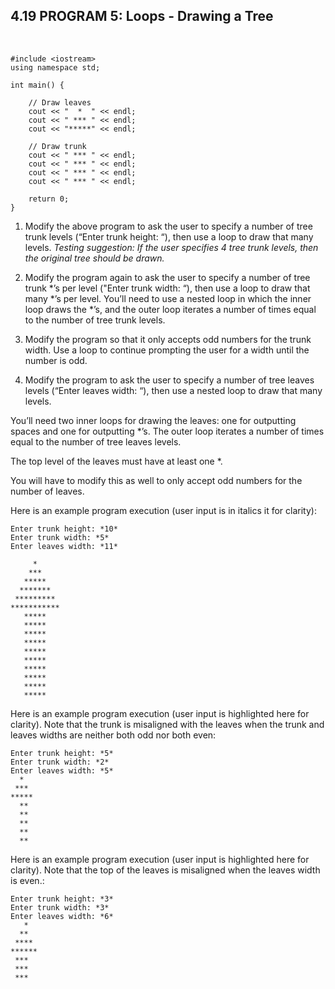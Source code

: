 4.19 PROGRAM 5: Loops - Drawing a Tree
----
<br>

	#include <iostream>
	using namespace std;

	int main() {

	    // Draw leaves
	    cout << "  *  " << endl;
	    cout << " *** " << endl;
	    cout << "*****" << endl;
	
	    // Draw trunk
	    cout << " *** " << endl;
	    cout << " *** " << endl;
	    cout << " *** " << endl;
	    cout << " *** " << endl;
	
	    return 0;
	}
	
1. Modify the above program to ask the user to specify a number of tree trunk levels (“Enter trunk height: “), then use a loop to draw that many levels. *Testing suggestion: If the user specifies 4 tree trunk levels, then the original tree should be drawn.*

2. Modify the program again to ask the user to specify a number of tree trunk *’s per level ("Enter trunk width: “), then use a loop to draw that many *’s per level. You’ll need to use a nested loop in which the inner loop draws the *’s, and the outer loop iterates a number of times equal to the number of tree trunk levels.

3. Modify the program so that it only accepts odd numbers for the trunk width. Use a loop to continue prompting the user for a width until the number is odd.

4. Modify the program to ask the user to specify a number of tree leaves levels (“Enter leaves width: “), then use a nested loop to draw that many levels.

You’ll need two inner loops for drawing the leaves: one for outputting spaces and one for outputting *’s. The outer loop iterates a number of times equal to the number of tree leaves levels.

The top level of the leaves must have at least one *.

You will have to modify this as well to only accept odd numbers for the number of leaves.

Here is an example program execution (user input is in italics it for clarity):

	Enter trunk height: *10*
	Enter trunk width: *5*
	Enter leaves width: *11*
	
	     *
	    ***
	   *****
	  *******
	 *********
	***********
	   *****
	   *****
	   *****
	   *****
	   *****
	   *****
	   *****
	   *****
	   *****
	   *****
	   
Here is an example program execution (user input is highlighted here for clarity). Note that the trunk is misaligned with the leaves when the trunk and leaves widths are neither both odd nor both even:

	Enter trunk height: *5*
	Enter trunk width: *2*
	Enter leaves width: *5*
	  *
	 ***
	*****
	  **
	  **
	  **
	  **
	  **

Here is an example program execution (user input is highlighted here for clarity). Note that the top of the leaves is misaligned when the leaves width is even.:

	Enter trunk height: *3*
	Enter trunk width: *3*
	Enter leaves width: *6*
	   *
	  **
	 ****
	******
	 ***
	 ***
	 ***